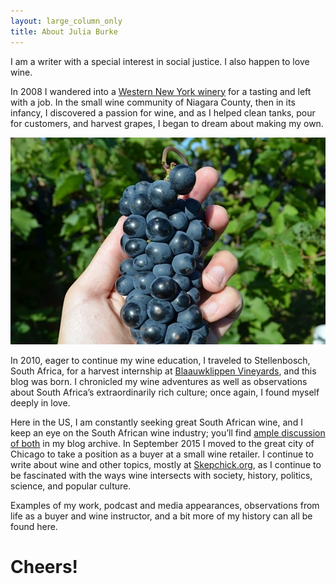 ```yaml
---
layout: large_column_only
title: About Julia Burke
---
```


I am a writer with a special interest in social justice. I also happen to
love wine. 

In 2008 I wandered into a [Western New York winery](http://www.freedomrunwinery.com/)
for a tasting and left with a job. In the small wine community of Niagara
County, then in its infancy, I discovered a passion for wine, and as I helped
clean tanks, pour for customers, and harvest grapes, I began to dream about
making my own.

![holding a grape cluster](/photos/harvesting_grapes_in_madison.jpg "Harvesting grapes in Madison, WI")

In 2010, eager to continue my wine education, I traveled to Stellenbosch,
South Africa, for a harvest internship at [Blaauwklippen Vineyards](http://www.blaauwklippen.com/),
and this blog was born. I chronicled my wine adventures as well as observations about
South Africa’s extraordinarily rich culture; once again, I found myself
deeply in love.

Here in the US, I am constantly seeking great South African wine, and I
keep an eye on the South African wine industry; you’ll find [ample discussion of both](/blog)
in my blog archive. In September 2015 I moved to the great city of Chicago to take a position as a buyer at a small wine retailer. I continue to write about wine and other topics, mostly at [Skepchick.org](http://skepchick.org), as I continue to be fascinated with the ways wine intersects with society, history,
politics, science, and popular culture. 

Examples of my work, podcast and media appearances, observations from life as a buyer and wine instructor, and a bit more of my history can all be found here.

# Cheers!
